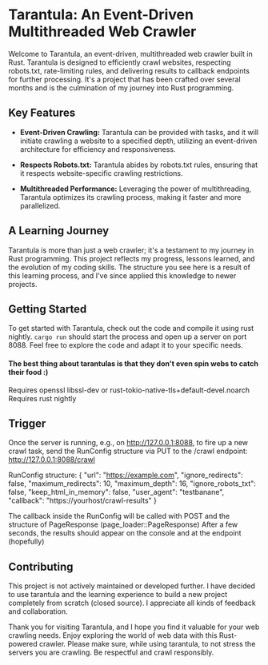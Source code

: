 # Tarantula: An Event-Driven Multithreaded Web Crawler
Welcome to Tarantula, an event-driven, multithreaded web crawler built in Rust.
Tarantula is designed to efficiently crawl websites, respecting robots.txt, rate-limiting rules,
and delivering results to callback endpoints for further processing.
It's a project that has been crafted over several months and is the culmination of my journey into Rust programming.

## Key Features
- **Event-Driven Crawling:** Tarantula can be provided with tasks, and it will initiate crawling a website to a specified depth, utilizing an event-driven architecture for efficiency and responsiveness.

- **Respects Robots.txt:** Tarantula abides by robots.txt rules, ensuring that it respects website-specific crawling restrictions.

- **Multithreaded Performance:** Leveraging the power of multithreading, Tarantula optimizes its crawling process, making it faster and more parallelized.

## A Learning Journey

Tarantula is more than just a web crawler; it's a testament to my journey in Rust programming.
This project reflects my progress, lessons learned, and the evolution of my coding skills.
The structure you see here is a result of this learning process,
and I've since applied this knowledge to newer projects.

## Getting Started

To get started with Tarantula, check out the code and compile it using rust nightly.
`cargo run` should start the process and open up a server on port 8088.
Feel free to explore the code and adapt it to your specific needs.

#### The best thing about tarantulas is that they don't even spin webs to catch their food :)

Requires openssl libssl-dev or rust-tokio-native-tls+default-devel.noarch
Requires rust nightly

## Trigger
Once the server is running, e.g., on http://127.0.0.1:8088, to fire up a new crawl task, send the RunConfig
structure via PUT to the /crawl endpoint: http://127.0.0.1:8088/crawl

RunConfig structure:
{
"url": "https://example.com",
"ignore_redirects": false,
"maximum_redirects": 10,
"maximum_depth": 16,
"ignore_robots_txt": false,
"keep_html_in_memory": false,
"user_agent": "testbanane",
"callback": "https://yourhost/crawl-results"
}

The callback inside the RunConfig will be called with POST and the structure of PageResponse (page_loader::PageResponse)
After a few seconds, the results should appear on the console and at the endpoint (hopefully)

## Contributing

This project is not actively maintained or developed further.
I have decided to use tarantula and the learning experience to build a new project completely from scratch
(closed source).
I appreciate all kinds of feedback and collaboration.

Thank you for visiting Tarantula, and I hope you find it valuable for your web crawling needs.
Enjoy exploring the world of web data with this Rust-powered crawler.
Please make sure, while using tarantula, to not stress the servers you are crawling.
Be respectful and crawl responsibly.
